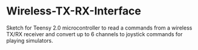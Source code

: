 Wireless-TX-RX-Interface
========================

Sketch for Teensy 2.0 microcontroller to read a commands from a wireless TX/RX receiver and convert up to 6 channels to joystick commands for playing simulators.